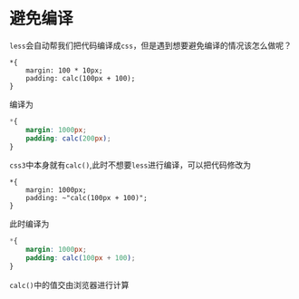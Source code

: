 # 避免编译

`less`会自动帮我们把代码编译成`css`，但是遇到想要避免编译的情况该怎么做呢？

```less
*{
	margin: 100 * 10px;
	padding: calc(100px + 100);
}
```

编译为

```css
*{
	margin: 1000px;
	padding: calc(200px);
}
```

`css3`中本身就有`calc()`,此时不想要`less`进行编译，可以把代码修改为

```less
*{
	margin: 1000px;
	padding: ~"calc(100px + 100)";
}
```

此时编译为

```css
*{
	margin: 1000px;
	padding: calc(100px + 100);
}
```

`calc()`中的值交由浏览器进行计算